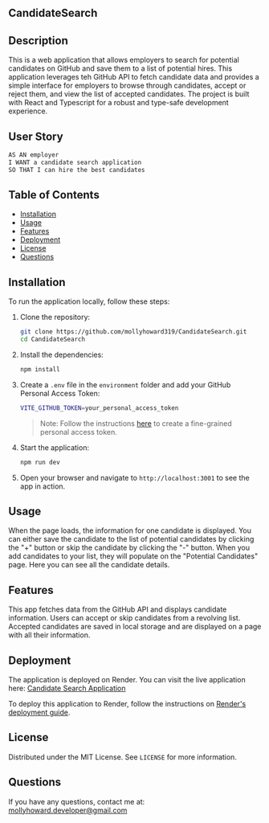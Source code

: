 ## CandidateSearch

## Description

This is a web application that allows employers to search for potential candidates on GitHub and save them to a list of potential hires. This application leverages teh GitHub API to fetch candidate data and provides a simple interface for employers to browse through candidates, accept or reject them, and view the list of accepted candidates. The project is built with React and Typescript for a robust and type-safe development experience.

## User Story

```md
AS AN employer  
I WANT a candidate search application  
SO THAT I can hire the best candidates  
```

## Table of Contents

- [Installation](#installation)
- [Usage](#usage)
- [Features](#features)
- [Deployment](#deployment)
- [License](#license)
- [Questions](#questions)

## Installation

To run the application locally, follow these steps:

1. Clone the repository:

   ```bash
   git clone https://github.com/mollyhoward319/CandidateSearch.git
   cd CandidateSearch
   ```

2. Install the dependencies:

   ```bash
   npm install
   ```

3. Create a `.env` file in the `environment` folder and add your GitHub Personal Access Token:

   ```bash
   VITE_GITHUB_TOKEN=your_personal_access_token
   ```

   > Note: Follow the instructions [here](https://docs.github.com/en/authentication/keeping-your-account-and-data-secure/managing-your-personal-access-tokens#creating-a-fine-grained-personal-access-token) to create a fine-grained personal access token.

4. Start the application:

   ```bash
   npm run dev
   ```

5. Open your browser and navigate to `http://localhost:3001` to see the app in action.

## Usage

When the page loads, the information for one candidate is displayed. You can either save the candidate to the list of potential candidates by clicking the "+" button or skip the candidate by clicking the "-" button. When you add candidates to your list, they will populate on the "Potential Candidates" page. Here you can see all the candidate details. 


## Features

This app fetches data from the GitHub API and displays candidate information. Users can accept or skip candidates from a revolving list. Accepted candidates are saved in local storage and are displayed on a page with all their information. 

## Deployment

The application is deployed on Render. You can visit the live application here: [Candidate Search Application](https://candidatesearch.onrender.comv)

To deploy this application to Render, follow the instructions on [Render's deployment guide](https://coding-boot-camp.github.io/full-stack/render/render-deployment-guide).


## License

Distributed under the MIT License. See `LICENSE` for more information.

## Questions

If you have any questions, contact me at: mollyhoward.developer@gmail.com